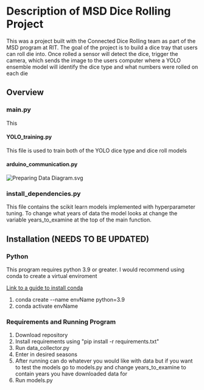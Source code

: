 # Description of MSD Dice Rolling Project
This was a project built with the Connected Dice Rolling team as part of the MSD program at RIT.
The goal of the project is to build a dice tray that users can roll die into. Once rolled
a sensor will detect the dice, trigger the camera, which sends the image to the users computer 
where a YOLO ensemble model will identify the dice type and what numbers were rolled on each die


## Overview

### main.py
This 

#### YOLO_training.py
This file is used to train both of the YOLO dice type and dice roll models 

#### arduino_communication.py
![Preparing Data Diagram.svg](README%20Diagrams%2FPreparing%20Data%20Diagram.svg)

### install_dependencies.py
This file contains the scikit learn models implemented with hyperparameter tuning. To change what years of data the 
model looks at change the variable years_to_examine at the top of the main function.

## Installation (NEEDS TO BE UPDATED)
### Python
This program requires python 3.9 or greater. I would recommend using conda to create a virtual enviroment

[Link to a guide to install conda](https://developers.google.com/earth-engine/guides/python_install-conda)
1. conda create --name envName python=3.9
2. conda activate envName


### Requirements and Running Program
1. Download repository
2. Install requirements using "pip install -r requirements.txt" 
3. Run data_collector.py
4. Enter in desired seasons
5. After running can do whatever you would like with data but if you want to test the models go to models.py and change
   years_to_examine to contain years you have downloaded data for
6. Run models.py
